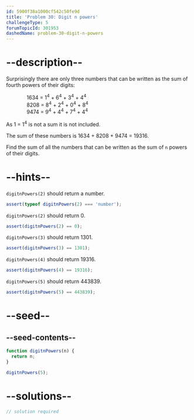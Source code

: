 ```yaml
---
id: 5900f38a1000cf542c50fe9d
title: 'Problem 30: Digit n powers'
challengeType: 5
forumTopicId: 301953
dashedName: problem-30-digit-n-powers
---
```


# --description--

Surprisingly there are only three numbers that can be written as the sum of fourth powers of their digits:

<div style='margin-left: 4em;'>
  1634 = 1<sup>4</sup> + 6<sup>4</sup> + 3<sup>4</sup> + 4<sup>4</sup><br>
  8208 = 8<sup>4</sup> + 2<sup>4</sup> + 0<sup>4</sup> + 8<sup>4</sup><br>
  9474 = 9<sup>4</sup> + 4<sup>4</sup> + 7<sup>4</sup> + 4<sup>4</sup><br>
</div>

As 1 = 1<sup>4</sup> is not a sum it is not included.

The sum of these numbers is 1634 + 8208 + 9474 = 19316.

Find the sum of all the numbers that can be written as the sum of `n` powers of their digits.

# --hints--

`digitnPowers(2)` should return a number.

```js
assert(typeof digitnPowers(2) === 'number');
```

`digitnPowers(2)` should return 0.

```js
assert(digitnPowers(2) == 0);
```

`digitnPowers(3)` should return 1301.

```js
assert(digitnPowers(3) == 1301);
```

`digitnPowers(4)` should return 19316.

```js
assert(digitnPowers(4) == 19316);
```

`digitnPowers(5)` should return 443839.

```js
assert(digitnPowers(5) == 443839);
```

# --seed--

## --seed-contents--

```js
function digitnPowers(n) {
  return n;
}

digitnPowers(5);
```

# --solutions--

```js
// solution required
```
